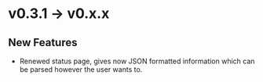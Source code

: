 # v0.3.1 -> v0.x.x

## New Features

- Renewed status page, gives now JSON formatted information which can be parsed however the user wants to.
